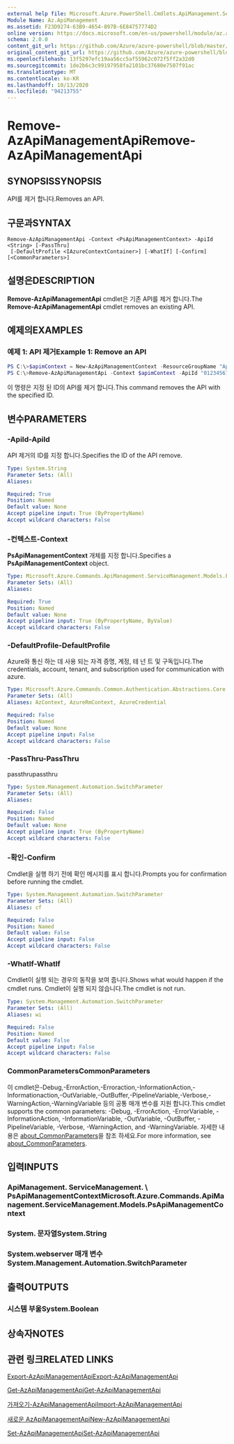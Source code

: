 ```yaml
---
external help file: Microsoft.Azure.PowerShell.Cmdlets.ApiManagement.ServiceManagement.dll-Help.xml
Module Name: Az.ApiManagement
ms.assetid: F23D9274-63B9-4654-897B-6E84757774D2
online version: https://docs.microsoft.com/en-us/powershell/module/az.apimanagement/remove-azapimanagementapi
schema: 2.0.0
content_git_url: https://github.com/Azure/azure-powershell/blob/master/src/ApiManagement/ApiManagement/help/Remove-AzApiManagementApi.md
original_content_git_url: https://github.com/Azure/azure-powershell/blob/master/src/ApiManagement/ApiManagement/help/Remove-AzApiManagementApi.md
ms.openlocfilehash: 13f5297efc19aa56cc5af55962c072f5ff2a32d0
ms.sourcegitcommit: 1de2b6c3c99197958fa2101bc37680e7507f91ac
ms.translationtype: MT
ms.contentlocale: ko-KR
ms.lasthandoff: 10/13/2020
ms.locfileid: "94213755"
---
```

# <span data-ttu-id="76097-101">Remove-AzApiManagementApi</span><span class="sxs-lookup"><span data-stu-id="76097-101">Remove-AzApiManagementApi</span></span>

## <span data-ttu-id="76097-102">SYNOPSIS</span><span class="sxs-lookup"><span data-stu-id="76097-102">SYNOPSIS</span></span>
<span data-ttu-id="76097-103">API를 제거 합니다.</span><span class="sxs-lookup"><span data-stu-id="76097-103">Removes an API.</span></span>

## <span data-ttu-id="76097-104">구문과</span><span class="sxs-lookup"><span data-stu-id="76097-104">SYNTAX</span></span>

```
Remove-AzApiManagementApi -Context <PsApiManagementContext> -ApiId <String> [-PassThru]
 [-DefaultProfile <IAzureContextContainer>] [-WhatIf] [-Confirm] [<CommonParameters>]
```

## <span data-ttu-id="76097-105">설명은</span><span class="sxs-lookup"><span data-stu-id="76097-105">DESCRIPTION</span></span>
<span data-ttu-id="76097-106">**Remove-AzApiManagementApi** cmdlet은 기존 API를 제거 합니다.</span><span class="sxs-lookup"><span data-stu-id="76097-106">The **Remove-AzApiManagementApi** cmdlet removes an existing API.</span></span>

## <span data-ttu-id="76097-107">예제의</span><span class="sxs-lookup"><span data-stu-id="76097-107">EXAMPLES</span></span>

### <span data-ttu-id="76097-108">예제 1: API 제거</span><span class="sxs-lookup"><span data-stu-id="76097-108">Example 1: Remove an API</span></span>
```powershell
PS C:\>$apimContext = New-AzApiManagementContext -ResourceGroupName "Api-Default-WestUS" -ServiceName "contoso"
PS C:\>Remove-AzApiManagementApi -Context $apimContext -ApiId "0123456789"
```

<span data-ttu-id="76097-109">이 명령은 지정 된 ID의 API를 제거 합니다.</span><span class="sxs-lookup"><span data-stu-id="76097-109">This command removes the API with the specified ID.</span></span>

## <span data-ttu-id="76097-110">변수</span><span class="sxs-lookup"><span data-stu-id="76097-110">PARAMETERS</span></span>

### <span data-ttu-id="76097-111">-ApiId</span><span class="sxs-lookup"><span data-stu-id="76097-111">-ApiId</span></span>
<span data-ttu-id="76097-112">API 제거의 ID를 지정 합니다.</span><span class="sxs-lookup"><span data-stu-id="76097-112">Specifies the ID of the API remove.</span></span>

```yaml
Type: System.String
Parameter Sets: (All)
Aliases:

Required: True
Position: Named
Default value: None
Accept pipeline input: True (ByPropertyName)
Accept wildcard characters: False
```

### <span data-ttu-id="76097-113">-컨텍스트</span><span class="sxs-lookup"><span data-stu-id="76097-113">-Context</span></span>
<span data-ttu-id="76097-114">**PsApiManagementContext** 개체를 지정 합니다.</span><span class="sxs-lookup"><span data-stu-id="76097-114">Specifies a **PsApiManagementContext** object.</span></span>

```yaml
Type: Microsoft.Azure.Commands.ApiManagement.ServiceManagement.Models.PsApiManagementContext
Parameter Sets: (All)
Aliases:

Required: True
Position: Named
Default value: None
Accept pipeline input: True (ByPropertyName, ByValue)
Accept wildcard characters: False
```

### <span data-ttu-id="76097-115">-DefaultProfile</span><span class="sxs-lookup"><span data-stu-id="76097-115">-DefaultProfile</span></span>
<span data-ttu-id="76097-116">Azure와 통신 하는 데 사용 되는 자격 증명, 계정, 테 넌 트 및 구독입니다.</span><span class="sxs-lookup"><span data-stu-id="76097-116">The credentials, account, tenant, and subscription used for communication with azure.</span></span>

```yaml
Type: Microsoft.Azure.Commands.Common.Authentication.Abstractions.Core.IAzureContextContainer
Parameter Sets: (All)
Aliases: AzContext, AzureRmContext, AzureCredential

Required: False
Position: Named
Default value: None
Accept pipeline input: False
Accept wildcard characters: False
```

### <span data-ttu-id="76097-117">-PassThru</span><span class="sxs-lookup"><span data-stu-id="76097-117">-PassThru</span></span>
<span data-ttu-id="76097-118">passthru</span><span class="sxs-lookup"><span data-stu-id="76097-118">passthru</span></span>

```yaml
Type: System.Management.Automation.SwitchParameter
Parameter Sets: (All)
Aliases:

Required: False
Position: Named
Default value: None
Accept pipeline input: True (ByPropertyName)
Accept wildcard characters: False
```

### <span data-ttu-id="76097-119">-확인</span><span class="sxs-lookup"><span data-stu-id="76097-119">-Confirm</span></span>
<span data-ttu-id="76097-120">Cmdlet을 실행 하기 전에 확인 메시지를 표시 합니다.</span><span class="sxs-lookup"><span data-stu-id="76097-120">Prompts you for confirmation before running the cmdlet.</span></span>

```yaml
Type: System.Management.Automation.SwitchParameter
Parameter Sets: (All)
Aliases: cf

Required: False
Position: Named
Default value: False
Accept pipeline input: False
Accept wildcard characters: False
```

### <span data-ttu-id="76097-121">-WhatIf</span><span class="sxs-lookup"><span data-stu-id="76097-121">-WhatIf</span></span>
<span data-ttu-id="76097-122">Cmdlet이 실행 되는 경우의 동작을 보여 줍니다.</span><span class="sxs-lookup"><span data-stu-id="76097-122">Shows what would happen if the cmdlet runs.</span></span>
<span data-ttu-id="76097-123">Cmdlet이 실행 되지 않습니다.</span><span class="sxs-lookup"><span data-stu-id="76097-123">The cmdlet is not run.</span></span>

```yaml
Type: System.Management.Automation.SwitchParameter
Parameter Sets: (All)
Aliases: wi

Required: False
Position: Named
Default value: False
Accept pipeline input: False
Accept wildcard characters: False
```

### <span data-ttu-id="76097-124">CommonParameters</span><span class="sxs-lookup"><span data-stu-id="76097-124">CommonParameters</span></span>
<span data-ttu-id="76097-125">이 cmdlet은-Debug,-ErrorAction,-Erroraction,-InformationAction,-Informationaction,-OutVariable,-OutBuffer,-PipelineVariable,-Verbose,-WarningAction,-WarningVariable 등의 공통 매개 변수를 지원 합니다.</span><span class="sxs-lookup"><span data-stu-id="76097-125">This cmdlet supports the common parameters: -Debug, -ErrorAction, -ErrorVariable, -InformationAction, -InformationVariable, -OutVariable, -OutBuffer, -PipelineVariable, -Verbose, -WarningAction, and -WarningVariable.</span></span> <span data-ttu-id="76097-126">자세한 내용은 [about_CommonParameters](http://go.microsoft.com/fwlink/?LinkID=113216)을 참조 하세요.</span><span class="sxs-lookup"><span data-stu-id="76097-126">For more information, see [about_CommonParameters](http://go.microsoft.com/fwlink/?LinkID=113216).</span></span>

## <span data-ttu-id="76097-127">입력</span><span class="sxs-lookup"><span data-stu-id="76097-127">INPUTS</span></span>

### <span data-ttu-id="76097-128">ApiManagement. ServiceManagement. \ PsApiManagementContext</span><span class="sxs-lookup"><span data-stu-id="76097-128">Microsoft.Azure.Commands.ApiManagement.ServiceManagement.Models.PsApiManagementContext</span></span>

### <span data-ttu-id="76097-129">System. 문자열</span><span class="sxs-lookup"><span data-stu-id="76097-129">System.String</span></span>

### <span data-ttu-id="76097-130">System.webserver 매개 변수</span><span class="sxs-lookup"><span data-stu-id="76097-130">System.Management.Automation.SwitchParameter</span></span>

## <span data-ttu-id="76097-131">출력</span><span class="sxs-lookup"><span data-stu-id="76097-131">OUTPUTS</span></span>

### <span data-ttu-id="76097-132">시스템 부울</span><span class="sxs-lookup"><span data-stu-id="76097-132">System.Boolean</span></span>

## <span data-ttu-id="76097-133">상속자</span><span class="sxs-lookup"><span data-stu-id="76097-133">NOTES</span></span>

## <span data-ttu-id="76097-134">관련 링크</span><span class="sxs-lookup"><span data-stu-id="76097-134">RELATED LINKS</span></span>

[<span data-ttu-id="76097-135">Export-AzApiManagementApi</span><span class="sxs-lookup"><span data-stu-id="76097-135">Export-AzApiManagementApi</span></span>](./Export-AzApiManagementApi.md)

[<span data-ttu-id="76097-136">Get-AzApiManagementApi</span><span class="sxs-lookup"><span data-stu-id="76097-136">Get-AzApiManagementApi</span></span>](./Get-AzApiManagementApi.md)

[<span data-ttu-id="76097-137">가져오기-AzApiManagementApi</span><span class="sxs-lookup"><span data-stu-id="76097-137">Import-AzApiManagementApi</span></span>](./Import-AzApiManagementApi.md)

[<span data-ttu-id="76097-138">새로운 AzApiManagementApi</span><span class="sxs-lookup"><span data-stu-id="76097-138">New-AzApiManagementApi</span></span>](./New-AzApiManagementApi.md)

[<span data-ttu-id="76097-139">Set-AzApiManagementApi</span><span class="sxs-lookup"><span data-stu-id="76097-139">Set-AzApiManagementApi</span></span>](./Set-AzApiManagementApi.md)


